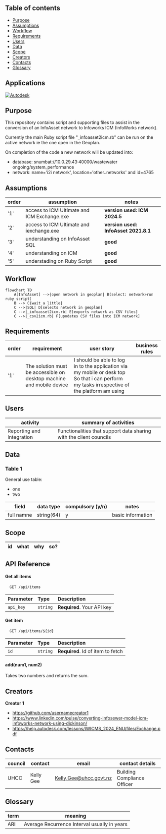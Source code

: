 ## Table of contents

- [Purpose](#purpose)
- [Assumptions](#assumptions)
- [Workflow](#workflow)
- [Requirements](#requirements)
- [Users](#users)
- [Data](#data)
- [Scope](#scope)
- [Creators](#creators)
- [Contacts](#contacts)
- [Glossary](#glossary)

## Applications

[![Autodesk](https://img.shields.io/badge/License-Autodesk-green.svg)](https://www.autodesk.com/nz)

## Purpose

This repository contains script and supporting files to assist in the conversion of an InfoAsset network to 
Infoworks ICM (InfoWorks network).

Currently the main Ruby script file "_infoasset2icm.rb" can be run on the active network ie the one open in the Geoplan.

On completion of the code a new network will be updated into:
- database: snumbat://10.0.29.43:40000/wastewater ongoing/system_performance
- network: name='i2i network', location='other..networks' and id=4765

## Assumptions

order | assumption | notes
--- | --- | ---
'1' | access to ICM Ultimate and ICM Exchange.exe | **version used: ICM 2024.5**
'2' | access to ICM Ultimate and iexchange.exe | **version used: InfoAsset 2021.8.1**
'3' | understanding on InfoAsset SQL | **good**
'4' | understanding on ICM | **good**
'5' | understading on Ruby Script | **good**

## Workflow

```mermaid
flowchart TD
    A[InfoAsset] -->|open network in geoplan| B(select: network>run ruby script)
    B --> C{wait a little}
    C -->|SQL| D[selects network in geoplan]
    C -->|_infoasset2icm.rb| E[exports network as CSV files]
    C -->|_csv2icm.rb| F[upodates CSV files into ICM network]
```

## Requirements

order | requirement | user story | business rules
--- | --- | --- | ---
'1' | The solution must be accessible on desktop machine and mobile device | I should be able to log in to the application via my mobile or desk top So that i can perform my tasks irrespective of the platform am using | |

## Users

activity | summary of activities
--- | ---
Reporting and Integration | Functionalities that support data sharing with the client councils

## Data

### Table 1

General use table:

- one
- two

field | data type | compulsory (y/n) | notes
--- | --- | --- | ---
full namne | string(64) | y | basic information

## Scope

id | what | why | so?
--- | --- | --- | ---

## API Reference

#### Get all items

```http
  GET /api/items
```

| Parameter | Type     | Description                |
| :-------- | :------- | :------------------------- |
| `api_key` | `string` | **Required**. Your API key |

#### Get item

```http
  GET /api/items/${id}
```

| Parameter | Type     | Description                       |
| :-------- | :------- | :-------------------------------- |
| `id`      | `string` | **Required**. Id of item to fetch |

#### add(num1, num2)

Takes two numbers and returns the sum.

## Creators

**Creator 1**

- <https://github.com/usernamecreator1>
- <https://www.linkedin.com/pulse/converting-infosewer-model-icm-infoworks-network-using-dickinson/>
- <https://help.autodesk.com/lessons/IWICMS_2024_ENU/files/Exchange.pdf>

## Contacts

council | contact | email | contact details
--- | --- | --- | ---
UHCC | Kelly Gee | Kelly.Gee@uhcc.govt.nz | Building Compliance Officer

## Glossary

term | meaning
--- | ---
ARI | Average Recurrence Interval usually in years